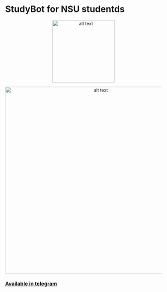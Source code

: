 # StudyBot for NSU studentds 

<p align="center">
<img src="https://i.ibb.co/SNgYqwJ/Group-1.png" align="middle" alt="alt text" width="200"/>
</p>

<p align="center">
<img src="https://i.ibb.co/bNzdxjp/Screenshot-2021-04-29-at-21-37-54.png" align="middle" alt="alt text" width="600"/>
</p>

### [Available in telegram](https://t.me/nsu_studybot)


